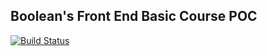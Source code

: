 ## Boolean's Front End Basic Course POC

[travis-image]: https://api.travis-ci.org/gpincheiraa/angularjs-tdd-jest.svg?branch=master
[travis-url]: https://travis-ci.org/gpincheiraa/angularjs-tdd-jest

[![Build Status][travis-image]][travis-url]
